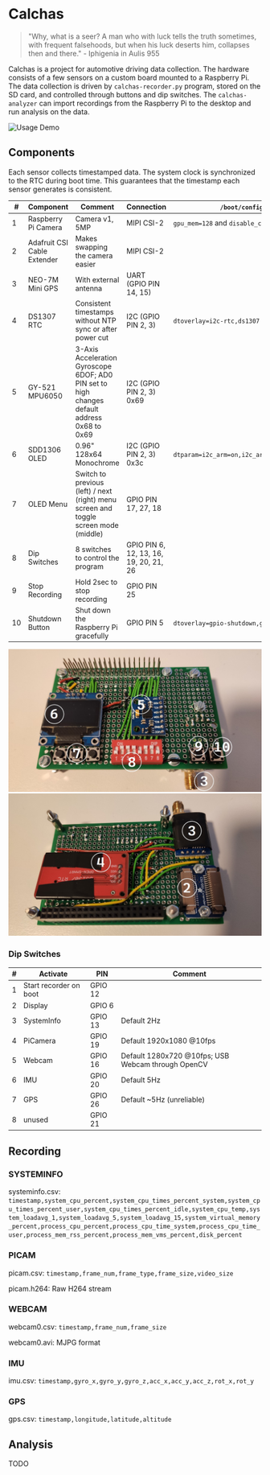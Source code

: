 # Calchas

> "Why, what is a seer? A man who with luck tells the truth sometimes, with frequent falsehoods, but when his luck deserts him, collapses then and there." - Iphigenia in Aulis 955

Calchas is a project for automotive driving data collection. The hardware consists of a few sensors on a custom board mounted to a Raspberry Pi. The data collection is driven by `calchas-recorder.py` program, stored on the SD card, and controlled through buttons and dip switches. The `calchas-analyzer` can import recordings from the Raspberry Pi to the desktop and run analysis on the data.

![Usage Demo](images/demo_1.gif "Demo")

## Components

Each sensor collects timestamped data. The system clock is synchronized to the RTC during boot time. This guarantees that the timestamp each sensor generates is consistent.

| # | Component | Comment                 | Connection     | `/boot/config.txt`            |
|--------|-----------|-------------------------|----------------|-------------------------------|
| 1 | Raspberry Pi Camera   | Camera v1, 5MP                   | MIPI CSI-2 | `gpu_mem=128` and `disable_camera_led=1` |
| 2 | Adafruit CSI Cable Extender | Makes swapping the camera easier | MIPI CSI-2 |  |
| 3 | NEO-7M Mini GPS       | With external antenna | UART (GPIO PIN 14, 15) |  |
| 4 | DS1307 RTC        | Consistent timestamps without NTP sync or after power cut | I2C (GPIO PIN 2, 3) | `dtoverlay=i2c-rtc,ds1307` |
| 5 | GY-521 MPU6050        | 3-Axis Acceleration Gyroscope 6DOF; AD0 PIN set to high changes default address 0x68 to 0x69 | I2C (GPIO PIN 2, 3) 0x69 |  |
| 6 | SDD1306 OLED          | 0.96" 128x64 Monochrome   | I2C (GPIO PIN 2, 3) 0x3c | `dtparam=i2c_arm=on,i2c_arm_baudrate=400000` |
| 7 | OLED Menu | Switch to previous (left) / next (right) menu screen and toggle screen mode (middle) | GPIO PIN 17, 27, 18 |  |
| 8 | Dip Switches | 8 switches to control the program | GPIO PIN 6, 12, 13, 16, 19, 20, 21, 26 |  |
| 9 | Stop Recording | Hold 2sec to stop recording | GPIO PIN 25 |  |
| 10 | Shutdown Button | Shut down the Raspberry Pi gracefully | GPIO PIN 5 | `dtoverlay=gpio-shutdown,gpio_pin=5` |

![Board Front](images/front.jpg "Front")
![Board Back](images/back.jpg "Back")

### Dip Switches

| #       | Activate               | PIN     | Comment                       |
|---------|------------------------|---------|-------------------------------|
| 1       | Start recorder on boot | GPIO 12 |                               |
| 2       | Display                | GPIO 6  |                               |
| 3       | SystemInfo             | GPIO 13 | Default 2Hz                   |
| 4       | PiCamera               | GPIO 19 | Default 1920x1080 @10fps      |
| 5       | Webcam                 | GPIO 16 | Default 1280x720 @10fps; USB Webcam through OpenCV     |
| 6       | IMU                    | GPIO 20 | Default 5Hz                   |
| 7       | GPS                    | GPIO 26 | Default ~5Hz (unreliable)     |
| 8       | unused                 | GPIO 21 |                               |

## Recording

### SYSTEMINFO

systeminfo.csv: `timestamp,system_cpu_percent,system_cpu_times_percent_system,system_cpu_times_percent_user,system_cpu_times_percent_idle,system_cpu_temp,system_loadavg_1,system_loadavg_5,system_loadavg_15,system_virtual_memory_percent,process_cpu_percent,process_cpu_time_system,process_cpu_time_user,process_mem_rss_percent,process_mem_vms_percent,disk_percent`

### PICAM

picam.csv: `timestamp,frame_num,frame_type,frame_size,video_size`

picam.h264: Raw H264 stream


### WEBCAM

webcam0.csv: `timestamp,frame_num,frame_size`

webcam0.avi: MJPG format

### IMU

imu.csv: `timestamp,gyro_x,gyro_y,gyro_z,acc_x,acc_y,acc_z,rot_x,rot_y`

### GPS

gps.csv: `timestamp,longitude,latitude,altitude`

## Analysis

TODO
